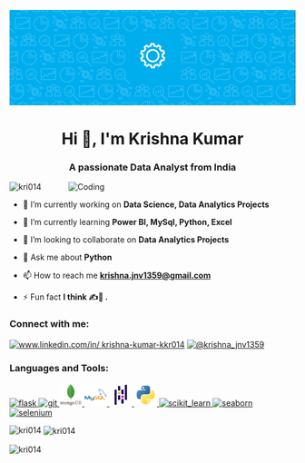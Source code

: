 ![logo](https://github.com/kri014/kri014/blob/main/data-science-icon-animation-banner-clockwise-4.gif)
<h1 align="center">Hi 👋, I'm Krishna Kumar</h1>
<h3 align="center">A passionate Data Analyst from India</h3>
<img align="right" alt="Coding" width="400" src="https://user-images.githubusercontent.com/55389276/140866485-8fb1c876-9a8f-4d6a-98dc-08c4981eaf70.gif">
<p align="left"> <img src="https://komarev.com/ghpvc/?username=kri014&label=Profile%20views&color=0e75b6&style=flat" alt="kri014" /> </p>

- 🔭 I’m currently working on **Data Science, Data Analytics Projects**

- 🌱 I’m currently learning **Power BI, MySql, Python, Excel**

- 👯 I’m looking to collaborate on **Data Analytics Projects**

- 💬 Ask me about **Python**

- 📫 How to reach me **krishna.jnv1359@gmail.com**

- ⚡ Fun fact **I think ✍️📝 .**

<h3 align="left">Connect with me:</h3>
<p align="left">
<a href="https://linkedin.com/in/www.linkedin.com/in/ krishna-kumar-kkr014" target="blank"><img align="center" src="https://raw.githubusercontent.com/rahuldkjain/github-profile-readme-generator/master/src/images/icons/Social/linked-in-alt.svg" alt="www.linkedin.com/in/ krishna-kumar-kkr014" height="30" width="40" /></a>
<a href="https://www.hackerrank.com/@krishna_jnv1359" target="blank"><img align="center" src="https://raw.githubusercontent.com/rahuldkjain/github-profile-readme-generator/master/src/images/icons/Social/hackerrank.svg" alt="@krishna_jnv1359" height="30" width="40" /></a>
</p>

<h3 align="left">Languages and Tools:</h3>
<p align="left"> <a href="https://flask.palletsprojects.com/" target="_blank" rel="noreferrer"> <img src="https://www.vectorlogo.zone/logos/pocoo_flask/pocoo_flask-icon.svg" alt="flask" width="40" height="40"/> </a> <a href="https://git-scm.com/" target="_blank" rel="noreferrer"> <img src="https://www.vectorlogo.zone/logos/git-scm/git-scm-icon.svg" alt="git" width="40" height="40"/> </a> <a href="https://www.mongodb.com/" target="_blank" rel="noreferrer"> <img src="https://raw.githubusercontent.com/devicons/devicon/master/icons/mongodb/mongodb-original-wordmark.svg" alt="mongodb" width="40" height="40"/> </a> <a href="https://www.mysql.com/" target="_blank" rel="noreferrer"> <img src="https://raw.githubusercontent.com/devicons/devicon/master/icons/mysql/mysql-original-wordmark.svg" alt="mysql" width="40" height="40"/> </a> <a href="https://pandas.pydata.org/" target="_blank" rel="noreferrer"> <img src="https://raw.githubusercontent.com/devicons/devicon/2ae2a900d2f041da66e950e4d48052658d850630/icons/pandas/pandas-original.svg" alt="pandas" width="40" height="40"/> </a> <a href="https://www.python.org" target="_blank" rel="noreferrer"> <img src="https://raw.githubusercontent.com/devicons/devicon/master/icons/python/python-original.svg" alt="python" width="40" height="40"/> </a> <a href="https://scikit-learn.org/" target="_blank" rel="noreferrer"> <img src="https://upload.wikimedia.org/wikipedia/commons/0/05/Scikit_learn_logo_small.svg" alt="scikit_learn" width="40" height="40"/> </a> <a href="https://seaborn.pydata.org/" target="_blank" rel="noreferrer"> <img src="https://seaborn.pydata.org/_images/logo-mark-lightbg.svg" alt="seaborn" width="40" height="40"/> </a> <a href="https://www.selenium.dev" target="_blank" rel="noreferrer"> <img src="https://raw.githubusercontent.com/detain/svg-logos/780f25886640cef088af994181646db2f6b1a3f8/svg/selenium-logo.svg" alt="selenium" width="40" height="40"/> </a> </p>

<p><img align="left" src="https://github-readme-stats.vercel.app/api/top-langs?username=kri014&show_icons=true&locale=en&layout=compact" alt="kri014" /></p>

<p>&nbsp;<img align="center" src="https://github-readme-stats.vercel.app/api?username=kri014&show_icons=true&locale=en" alt="kri014" /></p>

<p><img align="center" src="https://github-readme-streak-stats.herokuapp.com/?user=kri014&" alt="kri014" /></p>
